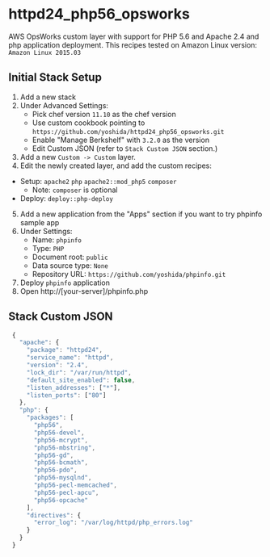 
# httpd24_php56_opsworks

AWS OpsWorks custom layer with support for PHP 5.6 and Apache 2.4 and php application deployment.
This recipes tested on Amazon Linux version: `Amazon Linux 2015.03`

## Initial Stack Setup

1. Add a new stack
2. Under Advanced Settings:
   - Pick chef version `11.10` as the chef version
   - Use custom cookbook pointing to `https://github.com/yoshida/httpd24_php56_opsworks.git`
   - Enable "Manage Berkshelf" with `3.2.0` as the version
   - Edit Custom JSON (refer to `Stack Custom JSON` section.)
3. Add a new `Custom -> Custom` layer.
4. Edit the newly created layer, and add the custom recipes:
  * Setup: `apache2` `php` `apache2::mod_php5` `composer`
    * Note: `composer` is optional
  * Deploy: `deploy::php-deploy`
5. Add a new application from the "Apps" section if you want to try phpinfo sample app
6. Under Settings:
   - Name: `phpinfo`
   - Type: `PHP`
   - Document root: `public`
   - Data source type: `None`
   - Repository URL: `https://github.com/yoshida/phpinfo.git`
7. Deploy `phpinfo` application 
8. Open http://[your-server]/phpinfo.php

## Stack Custom JSON

```javascript
 {
   "apache": {
     "package": "httpd24",
     "service_name": "httpd",
     "version": "2.4",
     "lock_dir": "/var/run/httpd",
     "default_site_enabled": false,
     "listen_addresses": ["*"],
     "listen_ports": ["80"]
   },
   "php": {
     "packages": [
       "php56",
       "php56-devel",
       "php56-mcrypt",
       "php56-mbstring",
       "php56-gd",
       "php56-bcmath",
       "php56-pdo",
       "php56-mysqlnd",
       "php56-pecl-memcached",
       "php56-pecl-apcu",
       "php56-opcache"
     ],
     "directives": {
       "error_log": "/var/log/httpd/php_errors.log"
     }
   }
 }
```
